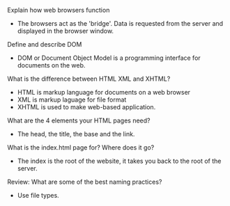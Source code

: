  Explain how web browsers function
- The browsers act as the 'bridge'. Data is requested from the server and displayed in the browser window.
  
 Define and describe DOM
- DOM or Document Object Model is a programming interface for documents on the web.
  
 What is the difference between HTML XML and XHTML?
- HTML is markup language for documents on a web browser
- XML is markup laguage for file format 
- XHTML is used to make web-based application.
  
 What are the 4 elements your HTML pages need?
- The head, the title, the base and the link.
  
 What is the index.html page for? Where does it go?
- The index is the root of the website, it takes you back to the root of the server.
  
 Review: What are some of the best naming practices?
- Use file types.
